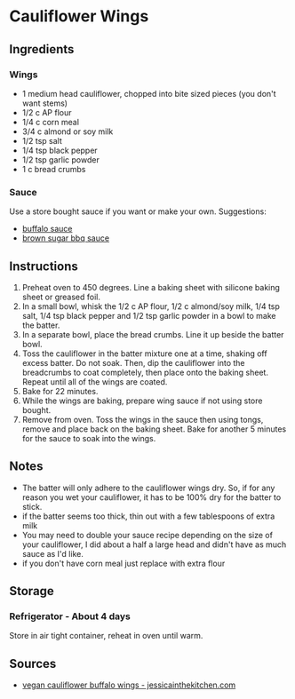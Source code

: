 # Cauliflower Wings

## Ingredients

### Wings
* 1 medium head cauliflower, chopped into bite sized pieces (you don't want stems)
* 1/2 c AP flour
* 1/4 c corn meal
* 3/4 c almond or soy milk
* 1/2 tsp salt
* 1/4 tsp black pepper
* 1/2 tsp garlic powder
* 1 c bread crumbs

### Sauce
Use a store bought sauce if you want or make your own. Suggestions:
* [buffalo sauce](../sauces_and_dressing/buffalo_sauce.md)
* [brown sugar bbq sauce](../sauces_and_dressings/brown_sugar_bbq_sauce.md)

## Instructions
1. Preheat oven to 450 degrees. Line a baking sheet with silicone baking sheet or greased foil.
2. In a small bowl, whisk the 1/2 c AP flour, 1/2 c almond/soy milk, 1/4 tsp salt, 1/4 tsp black pepper and 1/2 tsp garlic powder in a bowl to make the batter.
3. In a separate bowl, place the bread crumbs. Line it up beside the batter bowl.
4. Toss the cauliflower in the batter mixture one at a time, shaking off excess batter. Do not soak. Then, dip the cauliflower into the breadcrumbs to coat completely, then place onto the baking sheet. Repeat until all of the wings are coated.
5. Bake for 22 minutes.
6. While the wings are baking, prepare wing sauce if not using store bought.
7. Remove from oven. Toss the wings in the sauce then using tongs, remove and place back on the baking sheet. Bake for another 5 minutes for the sauce to soak into the wings.

## Notes
* The batter will only adhere to the cauliflower wings dry. So, if for any reason you wet your cauliflower, it has to be 100% dry for the batter to stick.
* if the batter seems too thick, thin out with a few tablespoons of extra milk
* You may need to double your sauce recipe depending on the size of your cauliflower, I did about a half a large head and didn't have as much sauce as I'd like.
* if you don't have corn meal just replace with extra flour

## Storage

### Refrigerator - About 4 days
Store in air tight container, reheat in oven until warm.

## Sources
* [vegan cauliflower buffalo wings - jessicainthekitchen.com](https://jessicainthekitchen.com/vegan-cauliflower-buffalo-wings-gluten-free/)
